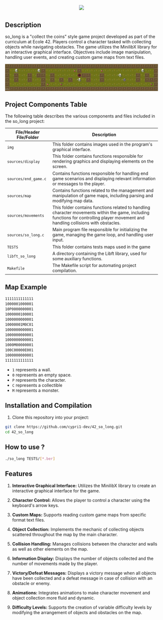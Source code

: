 ##
<h1 align="center"> <img src="https://github.com/ayogun/42-project-badges/blob/main/covers/cover-so_long-bonus.png?raw=true"> </h1> 

## Description
so_long is a "collect the coins" style game project developed as part of the curriculum at Ecole 42. Players control a character tasked with collecting objects while navigating obstacles. The game utilizes the MinilibX library for an interactive graphical interface. Objectives include image manipulation, handling user events, and creating custom game maps from text files.

![GIF](https://github.com/cypri1-dev/42_so_long/blob/main/screen_gif/so_long.gif)

## Project Components Table
The following table describes the various components and files included in the so_long project:

| File/Header File/Folder     | Description                                                                                         |
|----------------------|-----------------------------------------------------------------------------------------------------|
| `img`                | This folder contains images used in the program's graphical interface.                             |
| `sources/display`    | This folder contains functions responsible for rendering graphics and displaying elements on the screen. |
| `sources/end_game.c` | Contains functions responsible for handling end game scenarios and displaying relevant information or messages to the player. |
| `sources/map`        | Contains functions related to the management and manipulation of game maps, including parsing and modifying map data. |
| `sources/movements`  | This folder contains functions related to handling character movements within the game, including functions for controlling player movement and handling collisions with obstacles. |
| `sources/so_long.c`  | Main program file responsible for initializing the game, managing the game loop, and handling user input. |
| `TESTS`              | This folder contains tests maps used in the game  |
| `libft_so_long`      | A directory containing the Libft library, used for some auxiliary functions.                        |
| `Makefile`           | The Makefile script for automating project compilation.                                            |

## Map Example
```bash
1111111111111
1000001000001
10P0000000001
1000000100001
1000000000001
10000001M0C01
1000000000001
1000000000001
1000000000001
1000M00000001
100C00000E001
1000000000001
1111111111111
```
  - `1` represents a wall.
  - `0` represents an empty space.
  - `P` represents the character.
  - `C` represents a collectible
  - `M` represents a monster.

## Installation and Compilation
1. Clone this repository into your project:
```bash
git clone https://github.com/cypri1-dev/42_so_long.git
cd 42_so_long
```
## How to use ?
```bash
./so_long TESTS/[*.ber]
```
## Features

1. **Interactive Graphical Interface:** Utilizes the MinilibX library to create an interactive graphical interface for the game.
   
2. **Character Control:** Allows the player to control a character using the keyboard's arrow keys.
   
3. **Custom Maps:** Supports reading custom game maps from specific format text files.
   
4. **Object Collection:** Implements the mechanic of collecting objects scattered throughout the map by the main character.
   
5. **Collision Handling:** Manages collisions between the character and walls as well as other elements on the map.
   
6. **Information Display:** Displays the number of objects collected and the number of movements made by the player.
   
7. **Victory/Defeat Messages:** Displays a victory message when all objects have been collected and a defeat message in case of collision with an obstacle or enemy.
   
8. **Animations:** Integrates animations to make character movement and object collection more fluid and dynamic.
   
9. **Difficulty Levels:** Supports the creation of variable difficulty levels by modifying the arrangement of objects and obstacles on the map.
